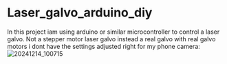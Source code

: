 # Laser_galvo_arduino_diy
In this project iam using arduino or similar microcontroller to control a laser galvo. Not a stepper motor laser galvo instead a real galvo with real galvo motors
i dont have the settings adjusted right for my phone camera:
![20241214_100715](https://github.com/user-attachments/assets/b713c93a-2307-4c1c-a605-bd05b7943c4a)

